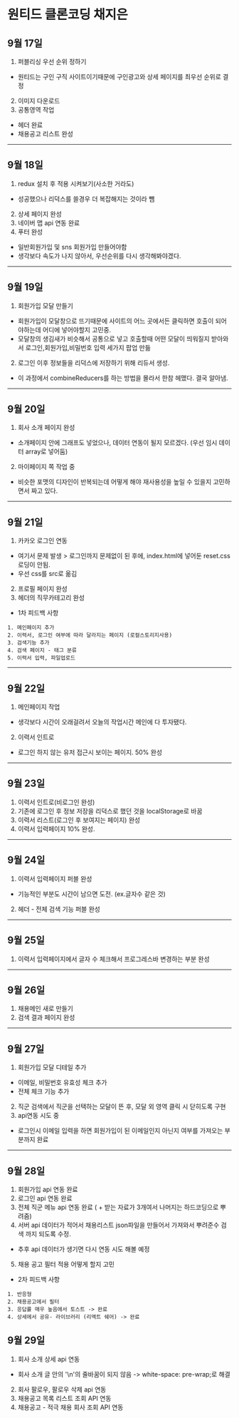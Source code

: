 # 원티드 클론코딩 채지은

## 9월 17일
1. 퍼블리싱 우선 순위 정하기
+ 원티드는 구인 구직 사이트이기때문에 구인광고와 상세 페이지를 최우선 순위로 결정
2. 이미지 다운로드
3. 공통영역 작업
+ 헤더 완료
+ 채용공고 리스트 완성

------------

## 9월 18일
1. redux 설치 후 적용 시켜보기(사소한 거라도)
+ 성공했으나 리덕스를 쓸경우 더 복잡해지는 것이라 뺌
2. 상세 페이지 완성
3. 네이버 맵 api 연동 완료
4. 푸터 완성
+ 일반회원가입 및 sns 회원가입 만들어야함
+ 생각보다 속도가 나지 않아서, 우선순위를 다시 생각해봐야겠다.

------------

## 9월 19일
1. 회원가입 모달 만들기
+ 회원가입이 모달창으로 뜨기때문에 사이트의 어느 곳에서든 클릭하면 호출이 되어야하는데 어디에 넣어야할지 고민중.
+ 모달창의 생김새가 비슷해서 공통으로 넣고 호출할때 어떤 모달이 띄워질지 받아와서 로그인,회원가입,비밀번호 입력 세가지 팝업 만듦
2. 로그인 이후 정보들을 리덕스에 저장하기 위해 리듀서 생성.
+ 이 과정에서 combineReducers를 하는 방법을 몰라서 한참 헤맸다. 결국 알아냄.

------------

## 9월 20일
1. 회사 소개 페이지 완성
+ 소개페이지 안에 그래프도 넣었으나, 데이터 연동이 될지 모르겠다. (우선 임시 데이터 array로 넣어둠)
2. 마이페이지 쪽 작업 중
+ 비슷한 포맷의 디자인이 반복되는데 어떻게 해야 재사용성을 높일 수 있을지 고민하면서 짜고 있다.

------------

## 9월 21일
1. 카카오 로그인 연동 
+ 여기서 문제 발생 > 로그인까지 문제없이 된 후에, index.html에 넣어둔 reset.css 로딩이 안됨.
+ 우선 css를 src로 옮김
2. 프로필 페이지 완성
3. 헤더의 직무카테고리 완성

+ 1차 피드백 사항 
``` 
1. 메인페이지 추가
2. 이력서, 로그인 여부에 따라 달라지는 페이지 (로컬스토리지사용)
3. 검색기능 추가
4. 검색 페이지 - 태그 분류
5. 이력서 입력, 파일업로드
```

------------

## 9월 22일
1. 메인페이지 작업
+ 생각보다 시간이 오래걸려서 오늘의 작업시간 메인에 다 투자됐다.
2. 이력서 인트로
+ 로그인 하지 않는 유저 접근시 보이는 페이지. 50% 완성

------------

## 9월 23일
1. 이력서 인트로(비로그인 완성)
2. 기존에 로그인 후 정보 저장을 리덕스로 했던 것을 localStorage로 바꿈
3. 이력서 리스트(로그인 후 보여지는 페이지) 완성
4. 이력서 입력페이지 10% 완성.

------------

## 9월 24일
1. 이력서 입력페이지 퍼블 완성
 + 기능적인 부분도 시간이 남으면 도전. (ex.글자수 같은 것)
2. 헤더 - 전체 검색 기능 퍼블 완성

-------------

## 9월 25일
1. 이력서 입력페이지에서 글자 수 체크해서 프로그레스바 변경하는 부분 완성

-------------

## 9월 26일
1. 채용메인 새로 만들기
2. 검색 결과 페이지 완성

-------------

## 9월 27일
1. 회원가입 모달 디테일 추가
+ 이메일, 비밀번호 유효성 체크 추가
+ 전체 체크 기능 추가
2. 직군 검색에서 직군을 선택하는 모달이 뜬 후, 모달 외 영역 클릭 시 닫히도록 구현
3. api연동 시도 중
+ 로그인시 이메일 입력을 하면 회원가입이 된 이메일인지 아닌지 여부를 가져오는 부분까지 완료

-------------

## 9월 28일
1. 회원가입 api 연동 완료
2. 로그인 api 연동 완료
3. 전체 직군 메뉴 api 연동 완료 ( + 받는 자료가 3개여서 나머지는 하드코딩으로 뿌려줌)
4. 서버 api 데이터가 적어서 채용리스트 json파일을 만들어서 가져와서 뿌려준수 검색 까지 되도록 수정.
 + 추후 api 데이터가 생기면 다시 연동 시도 해볼 예정
5. 채용 공고 필터 적용 어떻게 할지 고민

+ 2차 피드백 사항 
``` 
1. 반응형
2. 채용공고에서 필터
3. 응답률 매우 높음에서 토스트 -> 완료
4. 상세에서 공유- 라이브러리 (리액트 쉐어) -> 완료
``` 

## 9월 29일
1. 회사 소개 상세 api 연동
+ 회사 소개 글 안의 '\n'의 줄바꿈이 되지 않음 -> white-space: pre-wrap;로 해결
2. 회사 팔로우, 팔로우 삭제 api 연동
3. 채용공고 목록 리스트 조회 API 연동
4. 채용공고 - 적극 채용 회사 조회 API 연동